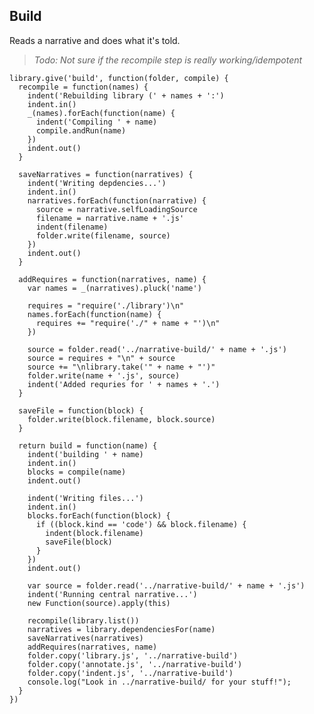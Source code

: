 Build
-----

Reads a narrative and does what it's told.

> *Todo: Not sure if the recompile step is really working/idempotent*

    library.give('build', function(folder, compile) {
      recompile = function(names) {
        indent('Rebuilding library (' + names + ':')
        indent.in()
        _(names).forEach(function(name) {
          indent('Compiling ' + name)
          compile.andRun(name)
        })
        indent.out()
      }

      saveNarratives = function(narratives) { 
        indent('Writing depdencies...')
        indent.in()
        narratives.forEach(function(narrative) {
          source = narrative.selfLoadingSource
          filename = narrative.name + '.js'
          indent(filename)
          folder.write(filename, source)
        })
        indent.out()
      }

      addRequires = function(narratives, name) {
        var names = _(narratives).pluck('name')

        requires = "require('./library')\n"
        names.forEach(function(name) {
          requires += "require('./" + name + "')\n"
        })

        source = folder.read('../narrative-build/' + name + '.js')
        source = requires + "\n" + source
        source += "\nlibrary.take('" + name + "')"
        folder.write(name + '.js', source)
        indent('Added requries for ' + names + '.')
      }

      saveFile = function(block) {
        folder.write(block.filename, block.source)
      }

      return build = function(name) {
        indent('building ' + name)
        indent.in()
        blocks = compile(name)
        indent.out()

        indent('Writing files...')
        indent.in()
        blocks.forEach(function(block) {
          if ((block.kind == 'code') && block.filename) {
            indent(block.filename)
            saveFile(block)
          }
        })
        indent.out()

        var source = folder.read('../narrative-build/' + name + '.js')
        indent('Running central narrative...')
        new Function(source).apply(this)

        recompile(library.list())
        narratives = library.dependenciesFor(name)
        saveNarratives(narratives)
        addRequires(narratives, name)
        folder.copy('library.js', '../narrative-build')
        folder.copy('annotate.js', '../narrative-build')
        folder.copy('indent.js', '../narrative-build')
        console.log("Look in ../narrative-build/ for your stuff!");
      }  
    })